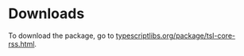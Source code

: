 Downloads
=========

To download the package, go to
[typescriptlibs.org/package/tsl-core-rss.html](https://typescriptlibs.org/package/tsl-core-rss.html).

<script type="text/javascript">location.href="https://typescriptlibs.org/package/tsl-core-rss.html";</script>
